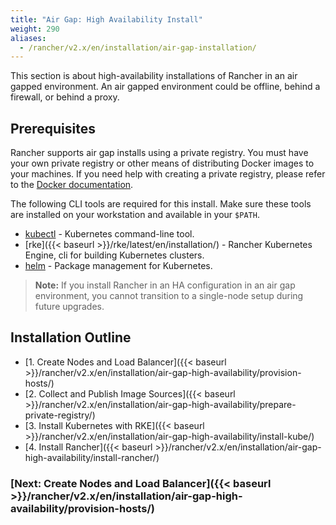 ```yaml
---
title: "Air Gap: High Availability Install"
weight: 290
aliases:
  - /rancher/v2.x/en/installation/air-gap-installation/
---
```


This section is about high-availability installations of Rancher in an air gapped environment. An air gapped environment could be offline, behind a firewall, or behind a proxy.

## Prerequisites

Rancher supports air gap installs using a private registry. You must have your own private registry or other means of distributing Docker images to your machines. If you need help with creating a private registry, please refer to the [Docker documentation](https://docs.docker.com/registry/).

The following CLI tools are required for this install. Make sure these tools are installed on your workstation and available in your `$PATH`.

* [kubectl](https://kubernetes.io/docs/tasks/tools/install-kubectl/#install-kubectl) - Kubernetes command-line tool.
* [rke]({{< baseurl >}}/rke/latest/en/installation/) - Rancher Kubernetes Engine, cli for building Kubernetes clusters.
* [helm](https://docs.helm.sh/using_helm/#installing-helm) - Package management for Kubernetes.

>**Note:** If you install Rancher in an HA configuration in an air gap environment, you cannot transition to a single-node setup during future upgrades.

## Installation Outline

- [1. Create Nodes and Load Balancer]({{< baseurl >}}/rancher/v2.x/en/installation/air-gap-high-availability/provision-hosts/)
- [2. Collect and Publish Image Sources]({{< baseurl >}}/rancher/v2.x/en/installation/air-gap-high-availability/prepare-private-registry/)
- [3. Install Kubernetes with RKE]({{< baseurl >}}/rancher/v2.x/en/installation/air-gap-high-availability/install-kube/)
- [4. Install Rancher]({{< baseurl >}}/rancher/v2.x/en/installation/air-gap-high-availability/install-rancher/)

### [Next: Create Nodes and Load Balancer]({{< baseurl >}}/rancher/v2.x/en/installation/air-gap-high-availability/provision-hosts/) 
